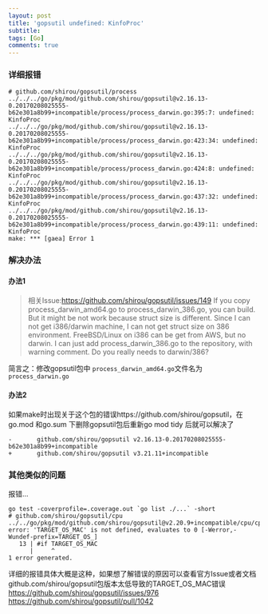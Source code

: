 ```yaml
---
layout: post
title: 'gopsutil undefined: KinfoProc'
subtitle: 
tags: [Go]
comments: true
---  
```




### 详细报错

```shell
# github.com/shirou/gopsutil/process
../../../go/pkg/mod/github.com/shirou/gopsutil@v2.16.13-0.20170208025555-b62e301a8b99+incompatible/process/process_darwin.go:395:7: undefined: KinfoProc
../../../go/pkg/mod/github.com/shirou/gopsutil@v2.16.13-0.20170208025555-b62e301a8b99+incompatible/process/process_darwin.go:423:34: undefined: KinfoProc
../../../go/pkg/mod/github.com/shirou/gopsutil@v2.16.13-0.20170208025555-b62e301a8b99+incompatible/process/process_darwin.go:424:8: undefined: KinfoProc
../../../go/pkg/mod/github.com/shirou/gopsutil@v2.16.13-0.20170208025555-b62e301a8b99+incompatible/process/process_darwin.go:437:32: undefined: KinfoProc
../../../go/pkg/mod/github.com/shirou/gopsutil@v2.16.13-0.20170208025555-b62e301a8b99+incompatible/process/process_darwin.go:439:11: undefined: KinfoProc
make: *** [gaea] Error 1
```

### 解决办法


#### 办法1

> 相关Issue:https://github.com/shirou/gopsutil/issues/149
> If you copy process_darwin_amd64.go to process_darwin_386.go, you can build. But it might be not work because struct size is different.
> Since I can not get i386/darwin machine, I can not get struct size on 386 environment. FreeBSD/Linux on i386 can be get from AWS, but no darwin.
> I can just add process_darwin_386.go to the repository, with warning comment. Do you really needs to darwin/386?



简言之：修改gopsutil包中 `process_darwin_amd64.go`文件名为`process_darwin.go`

#### 办法2

如果make时出现关于这个包的错误https://github.com/shirou/gopsutil，在go.mod 和go.sum 下删除gopsutil包后重新go mod tidy 后就可以解决了

```shell
-       github.com/shirou/gopsutil v2.16.13-0.20170208025555-b62e301a8b99+incompatible
+       github.com/shirou/gopsutil v3.21.11+incompatible
```


### 其他类似的问题


报错...

```shell
go test -coverprofile=.coverage.out `go list ./...` -short
# github.com/shirou/gopsutil/cpu
../../go/pkg/mod/github.com/shirou/gopsutil@v2.20.9+incompatible/cpu/cpu_darwin_cgo.go:13:5: error: 'TARGET_OS_MAC' is not defined, evaluates to 0 [-Werror,-Wundef-prefix=TARGET_OS_]
   13 | #if TARGET_OS_MAC
      |     ^
1 error generated.

```

详细的报错具体大概是这种，如果想了解错误的原因可以查看官方Issue或者文档github.com/shirou/gopsutil包版本太低导致的TARGET_OS_MAC错误 
https://github.com/shirou/gopsutil/issues/976
https://github.com/shirou/gopsutil/pull/1042
